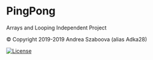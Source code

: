 # PingPong
Arrays and Looping Independent Project

&copy; Copyright 2019-2019 Andrea Szaboova (alias Adka28)

[![License](https://img.shields.io/badge/License-Apache%202.0-blue.svg)](https://opensource.org/licenses/Apache-2.0)
